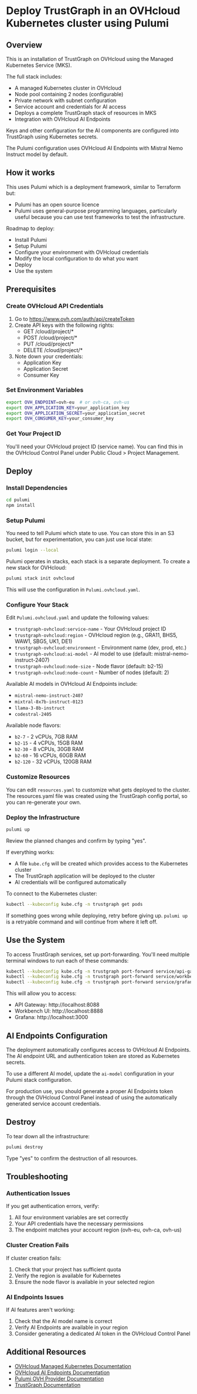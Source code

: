# Deploy TrustGraph in an OVHcloud Kubernetes cluster using Pulumi

## Overview

This is an installation of TrustGraph on OVHcloud using the Managed Kubernetes Service (MKS).

The full stack includes:

- A managed Kubernetes cluster in OVHcloud
- Node pool containing 2 nodes (configurable)
- Private network with subnet configuration
- Service account and credentials for AI access
- Deploys a complete TrustGraph stack of resources in MKS
- Integration with OVHcloud AI Endpoints

Keys and other configuration for the AI components are configured into
TrustGraph using Kubernetes secrets.

The Pulumi configuration uses OVHcloud AI Endpoints with Mistral Nemo Instruct model by default.

## How it works

This uses Pulumi which is a deployment framework, similar to Terraform but:
- Pulumi has an open source licence
- Pulumi uses general-purpose programming languages, particularly useful
  because you can use test frameworks to test the infrastructure.

Roadmap to deploy:
- Install Pulumi
- Setup Pulumi
- Configure your environment with OVHcloud credentials
- Modify the local configuration to do what you want
- Deploy
- Use the system

## Prerequisites

### Create OVHcloud API Credentials

1. Go to https://www.ovh.com/auth/api/createToken
2. Create API keys with the following rights:
   - GET /cloud/project/*
   - POST /cloud/project/*
   - PUT /cloud/project/*
   - DELETE /cloud/project/*
3. Note down your credentials:
   - Application Key
   - Application Secret
   - Consumer Key

### Set Environment Variables

```bash
export OVH_ENDPOINT=ovh-eu  # or ovh-ca, ovh-us
export OVH_APPLICATION_KEY=your_application_key
export OVH_APPLICATION_SECRET=your_application_secret
export OVH_CONSUMER_KEY=your_consumer_key
```

### Get Your Project ID

You'll need your OVHcloud project ID (service name). You can find this in the OVHcloud Control Panel under Public Cloud > Project Management.

## Deploy

### Install Dependencies

```bash
cd pulumi
npm install
```

### Setup Pulumi

You need to tell Pulumi which state to use. You can store this in an S3
bucket, but for experimentation, you can just use local state:

```bash
pulumi login --local
```

Pulumi operates in stacks, each stack is a separate deployment. To create
a new stack for OVHcloud:

```bash
pulumi stack init ovhcloud
```

This will use the configuration in `Pulumi.ovhcloud.yaml`.

### Configure Your Stack

Edit `Pulumi.ovhcloud.yaml` and update the following values:

- `trustgraph-ovhcloud:service-name` - Your OVHcloud project ID
- `trustgraph-ovhcloud:region` - OVHcloud region (e.g., GRA11, BHS5, WAW1, SBG5, UK1, DE1)
- `trustgraph-ovhcloud:environment` - Environment name (dev, prod, etc.)
- `trustgraph-ovhcloud:ai-model` - AI model to use (default: mistral-nemo-instruct-2407)
- `trustgraph-ovhcloud:node-size` - Node flavor (default: b2-15)
- `trustgraph-ovhcloud:node-count` - Number of nodes (default: 2)

Available AI models in OVHcloud AI Endpoints include:
- `mistral-nemo-instruct-2407`
- `mixtral-8x7b-instruct-0123`
- `llama-3-8b-instruct`
- `codestral-2405`

Available node flavors:
- `b2-7` - 2 vCPUs, 7GB RAM
- `b2-15` - 4 vCPUs, 15GB RAM
- `b2-30` - 8 vCPUs, 30GB RAM
- `b2-60` - 16 vCPUs, 60GB RAM
- `b2-120` - 32 vCPUs, 120GB RAM

### Customize Resources

You can edit `resources.yaml` to customize what gets deployed to the cluster.
The resources.yaml file was created using the TrustGraph config portal,
so you can re-generate your own.

### Deploy the Infrastructure

```bash
pulumi up
```

Review the planned changes and confirm by typing "yes".

If everything works:
- A file `kube.cfg` will be created which provides access to the Kubernetes cluster
- The TrustGraph application will be deployed to the cluster
- AI credentials will be configured automatically

To connect to the Kubernetes cluster:

```bash
kubectl --kubeconfig kube.cfg -n trustgraph get pods
```

If something goes wrong while deploying, retry before giving up.
`pulumi up` is a retryable command and will continue from where it left off.

## Use the System

To access TrustGraph services, set up port-forwarding. You'll need multiple
terminal windows to run each of these commands:

```bash
kubectl --kubeconfig kube.cfg -n trustgraph port-forward service/api-gateway 8088:8088
kubectl --kubeconfig kube.cfg -n trustgraph port-forward service/workbench-ui 8888:8888
kubectl --kubeconfig kube.cfg -n trustgraph port-forward service/grafana 3000:3000
```

This will allow you to access:
- API Gateway: http://localhost:8088
- Workbench UI: http://localhost:8888
- Grafana: http://localhost:3000

## AI Endpoints Configuration

The deployment automatically configures access to OVHcloud AI Endpoints. The AI
endpoint URL and authentication token are stored as Kubernetes secrets.

To use a different AI model, update the `ai-model` configuration in your
Pulumi stack configuration.

For production use, you should generate a proper AI Endpoints token through
the OVHcloud Control Panel instead of using the automatically generated
service account credentials.

## Destroy

To tear down all the infrastructure:

```bash
pulumi destroy
```

Type "yes" to confirm the destruction of all resources.

## Troubleshooting

### Authentication Issues

If you get authentication errors, verify:
1. All four environment variables are set correctly
2. Your API credentials have the necessary permissions
3. The endpoint matches your account region (ovh-eu, ovh-ca, ovh-us)

### Cluster Creation Fails

If cluster creation fails:
1. Check that your project has sufficient quota
2. Verify the region is available for Kubernetes
3. Ensure the node flavor is available in your selected region

### AI Endpoints Issues

If AI features aren't working:
1. Check that the AI model name is correct
2. Verify AI Endpoints are available in your region
3. Consider generating a dedicated AI token in the OVHcloud Control Panel

## Additional Resources

- [OVHcloud Managed Kubernetes Documentation](https://docs.ovh.com/gb/en/kubernetes/)
- [OVHcloud AI Endpoints Documentation](https://help.ovhcloud.com/csm/en-documentation-ai-endpoints)
- [Pulumi OVH Provider Documentation](https://www.pulumi.com/registry/packages/ovh/)
- [TrustGraph Documentation](https://trustgraph.ai/)